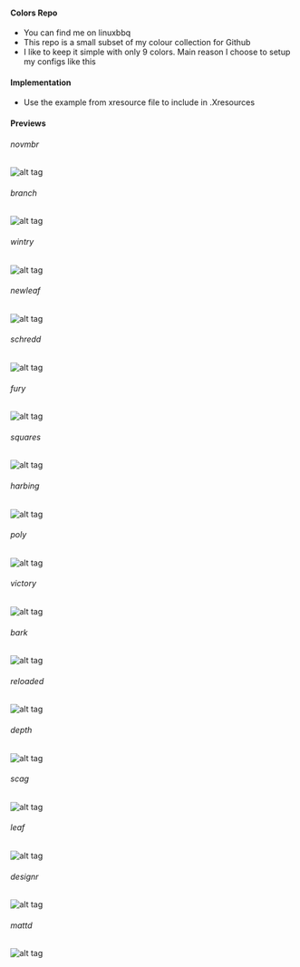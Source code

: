#### Colors Repo
  - You can find me on linuxbbq
  - This repo is a small subset of my colour collection for Github
  - I like to keep it simple with only 9 colors. Main reason I choose to setup my configs like this  

#### Implementation
  - Use the example from xresource file to include in .Xresources

#### Previews

###### novmbr 
![alt tag](https://github.com/dkeg/crayolo/blob/master/preview/novmbr.png)

###### branch 
![alt tag](https://github.com/dkeg/crayolo/blob/master/preview/branch.png)

###### wintry 
![alt tag](https://github.com/dkeg/crayolo/blob/master/preview/wintry.png)

###### newleaf 
![alt tag](https://github.com/dkeg/crayolo/blob/master/preview/newleaf.png)

###### schredd 
![alt tag](https://github.com/dkeg/crayolo/blob/master/preview/schredd.png)

###### fury 
![alt tag](https://github.com/dkeg/crayolo/blob/master/preview/fury.png)

###### squares 
![alt tag](https://github.com/dkeg/crayolo/blob/master/preview/squares.png)

###### harbing 
![alt tag](https://github.com/dkeg/crayolo/blob/master/preview/harbing.png)

###### poly
![alt tag](https://github.com/dkeg/crayolo/blob/master/preview/poly.png)

###### victory
![alt tag](https://github.com/dkeg/crayolo/blob/master/preview/victory.png)

###### bark
![alt tag](https://github.com/dkeg/crayolo/blob/master/preview/bark.png)

###### reloaded
![alt tag](https://github.com/dkeg/crayolo/blob/master/preview/reloaded.png)

###### depth
![alt tag](https://github.com/dkeg/crayolo/blob/master/preview/depth.png)

###### scag
![alt tag](https://github.com/dkeg/crayolo/blob/master/preview/scag.png)

###### leaf
![alt tag](https://github.com/dkeg/crayolo/blob/master/preview/leaf.png)

###### designr
![alt tag](https://github.com/dkeg/crayolo/blob/master/preview/designr.png)

###### mattd 
![alt tag](https://github.com/dkeg/crayolo/blob/master/preview/mattd.png)
